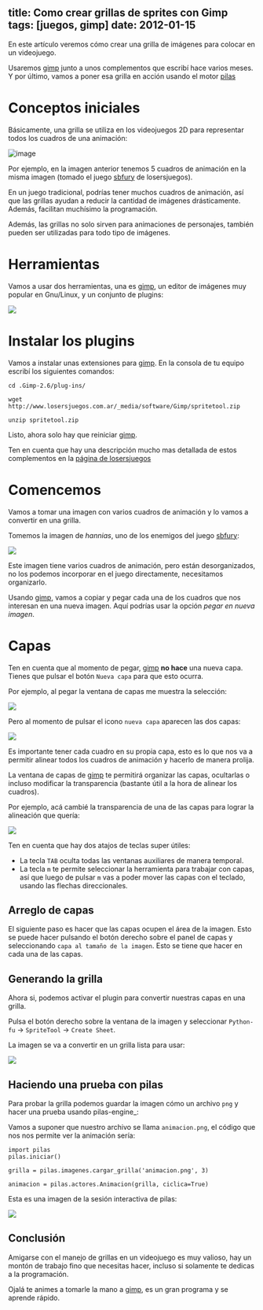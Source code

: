 title: Como crear grillas de sprites con Gimp
tags: [juegos, gimp]
date: 2012-01-15
---

En este artículo veremos cómo crear una grilla de
imágenes para colocar en un videojuego.

Usaremos [gimp] junto a unos complementos que escribí
hace varios meses. Y por último, vamos
a poner esa grilla en acción usando el motor [pilas]

# Conceptos iniciales

Básicamente, una grilla se utiliza en los videojuegos 2D
para representar todos los cuadros de una animación:

![image](/images/como-crear-grillas-gimp/special.jpg)


Por ejemplo, en la imagen anterior tenemos 5 cuadros
de animación en la misma imagen (tomado el juego
[sbfury] de losersjuegos).

En un juego tradicional, podrías tener muchos cuadros
de animación, así que las grillas ayudan a reducir
la cantidad de imágenes drásticamente. Además, facilitan
muchísimo la programación.

Además, las grillas no solo sirven para animaciones
de personajes, también pueden ser utilizadas para todo
tipo de imágenes. 

# Herramientas

Vamos a usar dos herramientas, una es [gimp], un editor
de imágenes muy popular en Gnu/Linux, y un conjunto
de plugins:

![](/images/como-crear-grillas-gimp/gimp.jpg)


# Instalar los plugins

Vamos a instalar unas extensiones para [gimp]. En la
consola de tu equipo escribí los siguientes comandos:

    cd .Gimp-2.6/plug-ins/

    wget http://www.losersjuegos.com.ar/_media/software/Gimp/spritetool.zip

    unzip spritetool.zip

Listo, ahora solo hay que reiniciar [gimp].

Ten en cuenta que hay una descripción mucho mas detallada
de estos complementos en la [página de losersjuegos](http://www.losersjuegos.com.ar/software/Gimp)

    


# Comencemos

Vamos a tomar una imagen con varios cuadros de animación
y lo vamos a convertir en una grilla.

Tomemos la imagen de *hannias*, uno de los enemigos del
juego [sbfury]:

![](/images/como-crear-grillas-gimp/hannias.jpg)

Este imagen tiene varios cuadros de animación, pero están
desorganizados, no los podemos incorporar en el juego
directamente, necesitamos organizarlo.

Usando [gimp], vamos a copiar y pegar cada una de los cuadros
que nos interesan en una nueva imagen. Aquí podrías usar
la opción *pegar en nueva imagen*.

# Capas

Ten en cuenta que al momento de pegar, [gimp] **no hace** una nueva
capa. Tienes que pulsar el botón ``Nueva capa`` para que
esto ocurra.

Por ejemplo, al pegar la ventana de capas me muestra la selección:

![](/images/como-crear-grillas-gimp/pegar.jpg)

Pero al momento de pulsar el icono ``nueva capa`` aparecen
las dos capas:

![](/images/como-crear-grillas-gimp/pegar_en_capa.jpg)

Es importante tener cada cuadro en su propia capa, esto es lo que
nos va a permitir alinear todos los cuadros de animación y hacerlo
de manera prolija.

La ventana de capas de [gimp] te permitirá organizar las capas, ocultarlas
o incluso modificar la transparencia (bastante útil a la hora de
alinear los cuadros).

Por ejemplo, acá cambié la transparencia de una de las capas para
lograr la alineación que quería:

![](/images/como-crear-grillas-gimp/alpha.jpg)

Ten en cuenta que hay dos atajos de teclas
super útiles:

 - La tecla ``TAB`` oculta todas las ventanas auxiliares de manera temporal.
 - La tecla ``m`` te permite seleccionar la herramienta para trabajar con capas, así que luego de pulsar ``m`` vas a poder mover las capas con el teclado, usando las flechas direccionales.


## Arreglo de capas

El siguiente paso es hacer que las capas ocupen el área de la
imagen. Esto se puede hacer pulsando el botón derecho sobre el panel
de capas y seleccionando ``capa al tamaño de la imagen``. Esto
se tiene que hacer en cada una de las capas.

## Generando la grilla

Ahora si, podemos activar el plugin para convertir nuestras
capas en una grilla.

Pulsa el botón derecho sobre la ventana de la imagen y seleccionar
``Python-fu`` → ``SpriteTool`` → ``Create Sheet``.

La imagen se va a convertir en un grilla lista para usar:


![](/images/como-crear-grillas-gimp/final.jpg)


Haciendo una prueba con pilas
-----------------------------

Para probar la grilla podemos guardar la imagen cómo un
archivo ``png`` y hacer una prueba usando pilas-engine_:

Vamos a suponer que nuestro archivo se llama ``animacion.png``, el
código que nos nos permite ver la animación sería:

    import pilas
    pilas.iniciar()

    grilla = pilas.imagenes.cargar_grilla('animacion.png', 3)

    animacion = pilas.actores.Animacion(grilla, ciclica=True)
    
Esta es una imagen de la sesión interactiva de pilas:

![](/images/como-crear-grillas-gimp/prueba.jpg)


Conclusión
----------

Amigarse con el manejo de grillas en un videojuego es muy
valioso, hay un montón de trabajo fino que necesitas
hacer, incluso si solamente te dedicas a la programación.

Ojalá te animes a tomarle la mano a [gimp], es un gran
programa y se aprende rápido.


[gimp]: http://www.gimp.org/
[pilas]: http://www.pilas-engine.com.ar
[sbfury]: https://github.com/hugoruscitti/sbfury 
